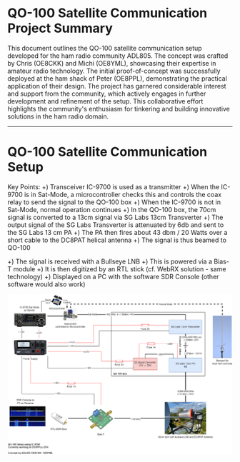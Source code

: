 
# QO-100 Satellite Communication Project Summary

This document outlines the QO-100 satellite communication setup developed for the ham radio community ADL805. The concept was crafted by Chris (OE8CKK) and Michi (OE8YML), showcasing their expertise in amateur radio technology. The initial proof-of-concept was successfully deployed at the ham shack of Peter (OE8PPL), demonstrating the practical application of their design. The project has garnered considerable interest and support from the community, which actively engages in further development and refinement of the setup. This collaborative effort highlights the community's enthusiasm for tinkering and building innovative solutions in the ham radio domain.

---

# QO-100 Satellite Communication Setup


Key Points:
+) Transceiver IC-9700 is used as a transmitter
+) When the IC-9700 is in Sat-Mode, a microcontroller checks this and controls the coax relay to send the signal to the QO-100 box
+) When the IC-9700 is not in Sat-Mode, normal operation continues
+) In the QO-100 box, the 70cm signal is converted to a 13cm signal via SG Labs 13cm Transverter
+) The output signal of the SG Labs Transverter is attenuated by 6db and sent to the SG Labs 13 cm PA
+) The PA then fires about 43 dbm / 20 Watts over a short cable to the DC8PAT helical antenna
+) The signal is thus beamed to QO-100

+) The signal is received with a Bullseye LNB
+) This is powered via a Bias-T module
+) It is then digitized by an RTL stick (cf. WebRX solution - same technology)
+) Displayed on a PC with the software SDR Console (other software would also work)

![Concept for IC-9700](/drawings/qo100V1_200124.drawio.png)